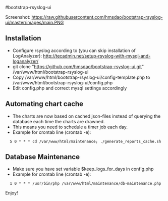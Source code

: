 #bootstrap-rsyslog-ui

Screenshot: https://raw.githubusercontent.com/hmsdao/bootstrap-rsyslog-ui/master/images/main.PNG

Installation
---
* Configure rsyslog according to (you can skip installation of LogAnalyzer): http://tecadmin.net/setup-rsyslog-with-mysql-and-loganalyzer/
* git clone "https://github.com/hmsdao/bootstrap-rsyslog-ui.git" /var/www/html/bootstrap-rsyslog-ui
* Copy /var/www/html/bootstrap-rsyslog-ui/config-template.php to /var/www/html/bootstrap-rsyslog-ui/config.php
* Edit config.php and correct mysql settings accordingly

Automating chart cache
---
* The charts are now based on cached json-files instead of querying the database each time the charts are drawned.
* This means you need to schedule a timer job each day.
* Example for crontab line (crontab -e):
``` 
  5 0 * * * cd /var/www/html/maintenance; ./generate_reports_cache.sh
```

Database Maintenance
---
* Make sure you have set variable $keep_logs_for_days in config.php
* Example for crontab line (crontab -e):
```
  1 0 * * * /usr/bin/php /var/www/html/maintenance/db-maintenance.php
```

Enjoy!
